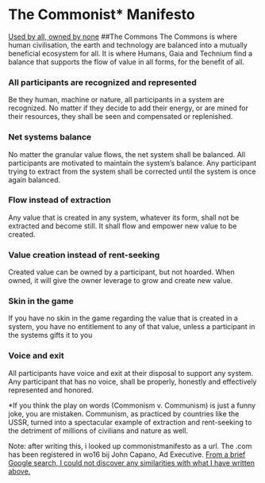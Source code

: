 # The Commonist* Manifesto
[Used by all, owned by none](http://commonistmanifesto.org)
##The Commons
The Commons is where human civilisation, the earth and technology are balanced into a mutually beneficial ecosystem for all. It is where Humans, Gaia and Technium find a balance that supports the flow of value in all forms, for the benefit of all.
### All participants are recognized and represented
Be they human, machine or nature, all participants in a system are recognized. No matter if they decide to add their energy, or are mined for their resources, they shall be seen and compensated or replenished.
### Net systems balance
No matter the granular value flows, the net system shall be balanced. All participants are motivated to maintain the system’s balance. Any participant trying to extract from the system shall be corrected until the system is once again balanced.
### Flow instead of extraction
Any value that is created in any system, whatever its form, shall not be extracted and become still. It shall flow and empower new value to be created.
### Value creation instead of rent-seeking
Created value can be owned by a participant, but not hoarded. When owned, it will give the owner leverage to grow and create new value.
### Skin in the game
If you have no skin in the game regarding the value that is created in a system, you have no entitlement to any of that value, unless a participant in the systems gifts it to you
### Voice and exit
All participants have voice and exit at their disposal to support any system. Any participant that has no voice, shall be properly, honestly and effectively represented and honored.


*If you think the play on words (Commonism v. Communism) is just a funny joke, you are mistaken. Communism, as practiced by countries like the USSR, turned into a spectacular example of extraction and rent-seeking to the detriment of millions of civilians and nature as well.


Note: after writing this, i looked up commonistmanifesto as a url. The .com has been registered in wo16 bij John Capano, Ad Executive. [From a brief Google search, I could not discover any similarities with what I have written above.](https://nl.godaddy.com/whois/results.aspx?domain=commonistmanifesto.com&recaptchaResponse=03AMGVjXi_sYL8KDH2fPUlMxSITXAvTeFav3atSWC7KCRECywcQ_Y-mjFKzTtUDFexT9VTl5axD21Sgv-mA-LZw_tlUw2Aj2hpxr_WEgoNMtkhPU5XxaOU3Y-2rlGcwq_d8yZo7ROKf_tIHRIzJENBOzuSa23hFO4kZzBwArE0QZjm9xd5BMcMHf-VhW7B-x1FXetZHaYbWyom7aUflU0y3gbC0NV7bE1XJvrVwRxHhFy1bhaVuS3iUhvPSYJlhofgsGaiq9GcziIoSupygJixezgFkneYi0g8Jg)
